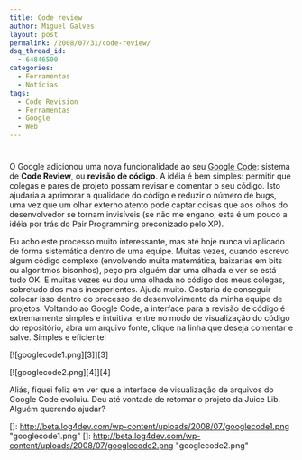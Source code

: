 ```yaml
---
title: Code review
author: Miguel Galves
layout: post
permalink: /2008/07/31/code-review/
dsq_thread_id:
  - 64846500
categories:
  - Ferramentas
  - Notícias
tags:
  - Code Revision
  - Ferramentas
  - Google
  - Web
---
```

# 

O Google adicionou uma nova funcionalidade ao seu [Google Code][1]: sistema de **Code Review**, ou **revisão de código**. A idéia é bem simples: permitir que colegas e pares de projeto possam revisar e comentar o seu código. Isto ajudaria a aprimorar a qualidade do código e reduzir o número de bugs, uma vez que um olhar externo atento pode captar coisas que aos olhos do desenvolvedor se tornam invisíveis (se não me engano, esta é um pouco a idéia por trás do Pair Programming preconizado pelo XP).

 [1]: http://code.google.com

Eu acho este processo muito interessante, mas até hoje nunca vi aplicado de forma sistemática dentro de uma equipe. Muitas vezes, quando escrevo algum código complexo (envolvendo muita matemática, baixarias em bits ou algoritmos bisonhos), peço pra alguém dar uma olhada e ver se está tudo OK. E muitas vezes eu dou uma olhada no código dos meus colegas, sobretudo dos mais inexperientes. Ajuda muito. Gostaria de conseguir colocar isso dentro do processo de desenvolvimento da minha equipe de projetos. 
Voltando ao Google Code, a interface para a revisão de código é extremamente simples e intuitiva: entre no modo de visualização do código do repositório, abra um arquivo fonte, clique na linha que deseja comentar e salve. Simples e eficiente!

[![googlecode1.png][3]][3]

[![googlecode2.png][4]][4]

Aliás, fiquei feliz em ver que a interface de visualização de arquivos do Google Code evoluiu. Deu até vontade de retomar o projeto da Juice Lib. Alguém querendo ajudar?

 []: http://beta.log4dev.com/wp-content/uploads/2008/07/googlecode1.png "googlecode1.png"
 []: http://beta.log4dev.com/wp-content/uploads/2008/07/googlecode2.png "googlecode2.png"